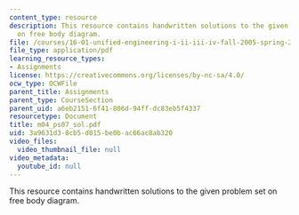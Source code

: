 ```yaml
---
content_type: resource
description: This resource contains handwritten solutions to the given problem set
  on free body diagram.
file: /courses/16-01-unified-engineering-i-ii-iii-iv-fall-2005-spring-2006/3a9631d38cb5d015be0bac66ac8ab320_m04_ps07_sol.pdf
file_type: application/pdf
learning_resource_types:
- Assignments
license: https://creativecommons.org/licenses/by-nc-sa/4.0/
ocw_type: OCWFile
parent_title: Assignments
parent_type: CourseSection
parent_uid: a6eb2151-6f41-806d-94ff-dc83eb5f4337
resourcetype: Document
title: m04_ps07_sol.pdf
uid: 3a9631d3-8cb5-d015-be0b-ac66ac8ab320
video_files:
  video_thumbnail_file: null
video_metadata:
  youtube_id: null
---
```

This resource contains handwritten solutions to the given problem set on free body diagram.